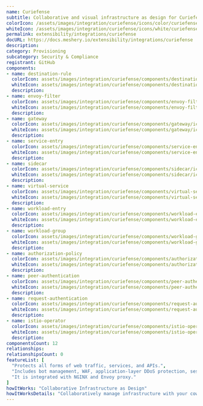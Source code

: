 ```yaml
---
name: Curiefense
subtitle: Collaborative and visual infrastructure as design for Curiefense
colorIcon: /assets/images/integration/curiefense/icons/color/curiefense-color.svg
whiteIcon: /assets/images/integration/curiefense/icons/white/curiefense-white.svg
permalink: extensibility/integrations/curiefense
docURL: https://docs.meshery.io/extensibility/integrations/curiefense
description: 
category: Provisioning
subcategory: Security & Compliance
registrant: GitHub
components: 
- name: destination-rule
  colorIcon: assets/images/integration/curiefense/components/destination-rule/icons/color/destination-rule-color.svg
  whiteIcon: assets/images/integration/curiefense/components/destination-rule/icons/white/destination-rule-white.svg
  description: 
- name: envoy-filter
  colorIcon: assets/images/integration/curiefense/components/envoy-filter/icons/color/envoy-filter-color.svg
  whiteIcon: assets/images/integration/curiefense/components/envoy-filter/icons/white/envoy-filter-white.svg
  description: 
- name: gateway
  colorIcon: assets/images/integration/curiefense/components/gateway/icons/color/gateway-color.svg
  whiteIcon: assets/images/integration/curiefense/components/gateway/icons/white/gateway-white.svg
  description: 
- name: service-entry
  colorIcon: assets/images/integration/curiefense/components/service-entry/icons/color/service-entry-color.svg
  whiteIcon: assets/images/integration/curiefense/components/service-entry/icons/white/service-entry-white.svg
  description: 
- name: sidecar
  colorIcon: assets/images/integration/curiefense/components/sidecar/icons/color/sidecar-color.svg
  whiteIcon: assets/images/integration/curiefense/components/sidecar/icons/white/sidecar-white.svg
  description: 
- name: virtual-service
  colorIcon: assets/images/integration/curiefense/components/virtual-service/icons/color/virtual-service-color.svg
  whiteIcon: assets/images/integration/curiefense/components/virtual-service/icons/white/virtual-service-white.svg
  description: 
- name: workload-entry
  colorIcon: assets/images/integration/curiefense/components/workload-entry/icons/color/workload-entry-color.svg
  whiteIcon: assets/images/integration/curiefense/components/workload-entry/icons/white/workload-entry-white.svg
  description: 
- name: workload-group
  colorIcon: assets/images/integration/curiefense/components/workload-group/icons/color/workload-group-color.svg
  whiteIcon: assets/images/integration/curiefense/components/workload-group/icons/white/workload-group-white.svg
  description: 
- name: authorization-policy
  colorIcon: assets/images/integration/curiefense/components/authorization-policy/icons/color/authorization-policy-color.svg
  whiteIcon: assets/images/integration/curiefense/components/authorization-policy/icons/white/authorization-policy-white.svg
  description: 
- name: peer-authentication
  colorIcon: assets/images/integration/curiefense/components/peer-authentication/icons/color/peer-authentication-color.svg
  whiteIcon: assets/images/integration/curiefense/components/peer-authentication/icons/white/peer-authentication-white.svg
  description: 
- name: request-authentication
  colorIcon: assets/images/integration/curiefense/components/request-authentication/icons/color/request-authentication-color.svg
  whiteIcon: assets/images/integration/curiefense/components/request-authentication/icons/white/request-authentication-white.svg
  description: 
- name: istio-operator
  colorIcon: assets/images/integration/curiefense/components/istio-operator/icons/color/istio-operator-color.svg
  whiteIcon: assets/images/integration/curiefense/components/istio-operator/icons/white/istio-operator-white.svg
  description: 
componentsCount: 12
relationships: 
relationshipsCount: 0
featureList: [
  "Protects all forms of web traffic, services, and APIs.",
  "Includes bot management, WAF, application-layer DDoS protection, session profiling, advanced rate limiting, and much more.",
  "It is integrated with NGINX and Envoy proxy."
]
howItWorks: "Collaborative Infrastructure as Design"
howItWorksDetails: "Collaboratively manage infrastructure with your coworkers synchronously sharing the same designs."
---
```

